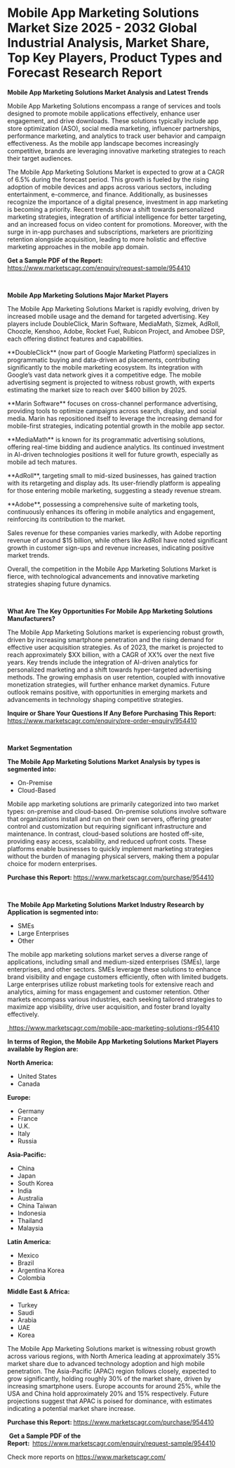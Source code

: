 <p><h1>Mobile App Marketing Solutions Market Size 2025 - 2032 Global Industrial Analysis, Market Share, Top Key Players, Product Types and Forecast Research Report</h1></p><p><strong>Mobile App Marketing Solutions Market Analysis and Latest Trends</strong></p>
<p><p>Mobile App Marketing Solutions encompass a range of services and tools designed to promote mobile applications effectively, enhance user engagement, and drive downloads. These solutions typically include app store optimization (ASO), social media marketing, influencer partnerships, performance marketing, and analytics to track user behavior and campaign effectiveness. As the mobile app landscape becomes increasingly competitive, brands are leveraging innovative marketing strategies to reach their target audiences.</p><p>The Mobile App Marketing Solutions Market is expected to grow at a CAGR of 6.5% during the forecast period. This growth is fueled by the rising adoption of mobile devices and apps across various sectors, including entertainment, e-commerce, and finance. Additionally, as businesses recognize the importance of a digital presence, investment in app marketing is becoming a priority. Recent trends show a shift towards personalized marketing strategies, integration of artificial intelligence for better targeting, and an increased focus on video content for promotions. Moreover, with the surge in in-app purchases and subscriptions, marketers are prioritizing retention alongside acquisition, leading to more holistic and effective marketing approaches in the mobile app domain.</p></p>
<p><strong>Get a Sample PDF of the Report:&nbsp;</strong> <a href="https://www.marketscagr.com/enquiry/request-sample/954410?utm_campaign=2465&utm_medium=2&utm_source=Github&utm_content=ia&utm_term=07032025&utm_id=mobile-app-marketing-solutions">https://www.marketscagr.com/enquiry/request-sample/954410</a></p>
<p>&nbsp;</p>
<p><strong>Mobile App Marketing Solutions Major Market Players</strong></p>
<p><p>The Mobile App Marketing Solutions Market is rapidly evolving, driven by increased mobile usage and the demand for targeted advertising. Key players include DoubleClick, Marin Software, MediaMath, Sizmek, AdRoll, Choozle, Kenshoo, Adobe, Rocket Fuel, Rubicon Project, and Amobee DSP, each offering distinct features and capabilities.</p><p>**DoubleClick** (now part of Google Marketing Platform) specializes in programmatic buying and data-driven ad placements, contributing significantly to the mobile marketing ecosystem. Its integration with Google’s vast data network gives it a competitive edge. The mobile advertising segment is projected to witness robust growth, with experts estimating the market size to reach over $400 billion by 2025.</p><p>**Marin Software** focuses on cross-channel performance advertising, providing tools to optimize campaigns across search, display, and social media. Marin has repositioned itself to leverage the increasing demand for mobile-first strategies, indicating potential growth in the mobile app sector.</p><p>**MediaMath** is known for its programmatic advertising solutions, offering real-time bidding and audience analytics. Its continued investment in AI-driven technologies positions it well for future growth, especially as mobile ad tech matures.</p><p>**AdRoll**, targeting small to mid-sized businesses, has gained traction with its retargeting and display ads. Its user-friendly platform is appealing for those entering mobile marketing, suggesting a steady revenue stream.</p><p>**Adobe**, possessing a comprehensive suite of marketing tools, continuously enhances its offering in mobile analytics and engagement, reinforcing its contribution to the market.</p><p>Sales revenue for these companies varies markedly, with Adobe reporting revenue of around $15 billion, while others like AdRoll have noted significant growth in customer sign-ups and revenue increases, indicating positive market trends.</p><p>Overall, the competition in the Mobile App Marketing Solutions Market is fierce, with technological advancements and innovative marketing strategies shaping future dynamics.</p></p>
<p>&nbsp;</p>
<p><strong>What Are The Key Opportunities For Mobile App Marketing Solutions Manufacturers?</strong></p>
<p><p>The Mobile App Marketing Solutions market is experiencing robust growth, driven by increasing smartphone penetration and the rising demand for effective user acquisition strategies. As of 2023, the market is projected to reach approximately $XX billion, with a CAGR of XX% over the next five years. Key trends include the integration of AI-driven analytics for personalized marketing and a shift towards hyper-targeted advertising methods. The growing emphasis on user retention, coupled with innovative monetization strategies, will further enhance market dynamics. Future outlook remains positive, with opportunities in emerging markets and advancements in technology shaping competitive strategies.</p></p>
<p><strong>Inquire or Share Your Questions If Any Before Purchasing This Report:</strong> <a href="https://www.marketscagr.com/enquiry/pre-order-enquiry/954410?utm_campaign=2465&utm_medium=2&utm_source=Github&utm_content=ia&utm_term=07032025&utm_id=mobile-app-marketing-solutions">https://www.marketscagr.com/enquiry/pre-order-enquiry/954410</a></p>
<p>&nbsp;</p>
<p><strong>Market Segmentation</strong></p>
<p><strong>The Mobile App Marketing Solutions Market Analysis by types is segmented into:</strong></p>
<p><ul><li>On-Premise</li><li>Cloud-Based</li></ul></p>
<p><p>Mobile app marketing solutions are primarily categorized into two market types: on-premise and cloud-based. On-premise solutions involve software that organizations install and run on their own servers, offering greater control and customization but requiring significant infrastructure and maintenance. In contrast, cloud-based solutions are hosted off-site, providing easy access, scalability, and reduced upfront costs. These platforms enable businesses to quickly implement marketing strategies without the burden of managing physical servers, making them a popular choice for modern enterprises.</p></p>
<p><strong>Purchase this Report:&nbsp;</strong><a href="https://www.marketscagr.com/purchase/954410?utm_campaign=2465&utm_medium=2&utm_source=Github&utm_content=ia&utm_term=07032025&utm_id=mobile-app-marketing-solutions">https://www.marketscagr.com/purchase/954410</a></p>
<p>&nbsp;</p>
<p><strong>The Mobile App Marketing Solutions Market Industry Research by Application is segmented into:</strong></p>
<p><ul><li>SMEs</li><li>Large Enterprises</li><li>Other</li></ul></p>
<p><p>The mobile app marketing solutions market serves a diverse range of applications, including small and medium-sized enterprises (SMEs), large enterprises, and other sectors. SMEs leverage these solutions to enhance brand visibility and engage customers efficiently, often with limited budgets. Large enterprises utilize robust marketing tools for extensive reach and analytics, aiming for mass engagement and customer retention. Other markets encompass various industries, each seeking tailored strategies to maximize app visibility, drive user acquisition, and foster brand loyalty effectively.</p></p>
<p><a href="https://www.marketscagr.com/mobile-app-marketing-solutions-r954410?utm_campaign=2465&utm_medium=2&utm_source=Github&utm_content=ia&utm_term=07032025&utm_id=mobile-app-marketing-solutions">&nbsp;https://www.marketscagr.com/mobile-app-marketing-solutions-r954410</a></p>
<p><strong>In terms of Region, the Mobile App Marketing Solutions Market Players available by Region are:</strong></p>
<p>
    <p> <strong> North America: </strong>
        <ul>
            <li>United States</li>
            <li>Canada</li>
        </ul>
        </p> 
    <p> <strong> Europe: </strong>
        <ul>
            <li>Germany</li>
            <li>France</li>
            <li>U.K.</li>
            <li>Italy</li>
            <li>Russia</li>
        </ul>
        </p> 
    <p> <strong> Asia-Pacific: </strong>
        <ul>
            <li>China</li>
            <li>Japan</li>
            <li>South Korea</li>
            <li>India</li>
            <li>Australia</li>
            <li>China Taiwan</li>
            <li>Indonesia</li>
            <li>Thailand</li>
            <li>Malaysia</li>
        </ul>
        </p> 
    <p> <strong> Latin America: </strong>
        <ul>
            <li>Mexico</li>
            <li>Brazil</li>
            <li>Argentina Korea</li>
            <li>Colombia</li>
        </ul>
        </p> 
    <p> <strong> Middle East & Africa: </strong>
        <ul>
            <li>Turkey</li>
            <li>Saudi</li>
            <li>Arabia</li>
            <li>UAE</li>
            <li>Korea</li>
        </ul>
    </p>
    </p>
<p><p>The Mobile App Marketing Solutions market is witnessing robust growth across various regions, with North America leading at approximately 35% market share due to advanced technology adoption and high mobile penetration. The Asia-Pacific (APAC) region follows closely, expected to grow significantly, holding roughly 30% of the market share, driven by increasing smartphone users. Europe accounts for around 25%, while the USA and China hold approximately 20% and 15% respectively. Future projections suggest that APAC is poised for dominance, with estimates indicating a potential market share increase.</p></p>
<p><strong>Purchase this Report: </strong><a href="https://www.marketscagr.com/purchase/954410?utm_campaign=2465&utm_medium=2&utm_source=Github&utm_content=ia&utm_term=07032025&utm_id=mobile-app-marketing-solutions">https://www.marketscagr.com/purchase/954410</a></p>
<p>&nbsp;<strong>Get a Sample PDF of the Report:&nbsp;&nbsp;</strong><a href="https://www.marketscagr.com/enquiry/request-sample/954410?utm_campaign=2465&utm_medium=2&utm_source=Github&utm_content=ia&utm_term=07032025&utm_id=mobile-app-marketing-solutions">https://www.marketscagr.com/enquiry/request-sample/954410</a></p>
<p><strong></strong></p>
<p>Check more reports on <a href="https://www.marketscagr.com/?utm_campaign=2465&utm_medium=2&utm_source=Github&utm_content=ia&utm_term=07032025&utm_id=mobile-app-marketing-solutions">https://www.marketscagr.com/</a></p>